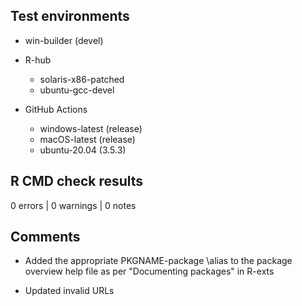 ## Test environments

* win-builder (devel)

* R-hub
    * solaris-x86-patched
    * ubuntu-gcc-devel

* GitHub Actions
    * windows-latest (release)
    * macOS-latest (release)
    * ubuntu-20.04 (3.5.3)

## R CMD check results

0 errors | 0 warnings | 0 notes

## Comments

* Added the appropriate PKGNAME-package \alias to the package overview help file
  as per "Documenting packages" in R-exts

* Updated invalid URLs
